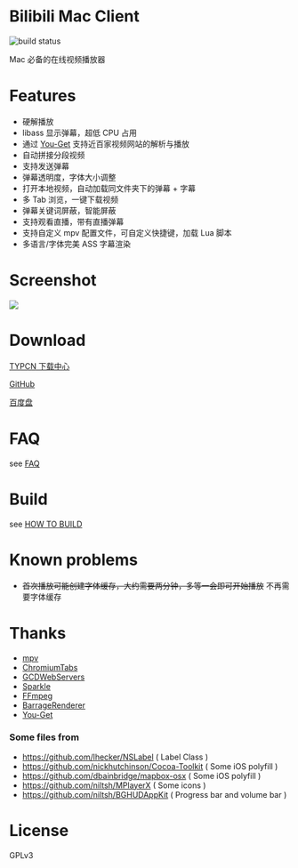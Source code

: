 # Bilibili Mac Client

![build status](https://git.typcn.com/ci-scripts/bilimac/badges/master/build.svg)

Mac 必备的在线视频播放器

# Features
- 硬解播放
- libass 显示弹幕，超低 CPU 占用
- 通过 [You-Get](https://github.com/soimort/you-get) 支持近百家视频网站的解析与播放
- 自动拼接分段视频
- 支持发送弹幕
- 弹幕透明度，字体大小调整
- 打开本地视频，自动加载同文件夹下的弹幕 + 字幕
- 多 Tab 浏览，一键下载视频
- 弹幕关键词屏蔽，智能屏蔽
- 支持观看直播，带有直播弹幕
- 支持自定义 mpv 配置文件，可自定义快捷键，加载 Lua 脚本
- 多语言/字体完美 ASS 字幕渲染

# Screenshot

![](http://bilimac.eqoe.cn/images/player_new.jpg)

# Download

[TYPCN 下载中心](https://typcn.download/info/574d8ead8136f301fe008e61)

[GitHub](https://github.com/typcn/bilibili-mac-client/releases)

[百度盘](http://pan.baidu.com/s/1pLSrVVP)


# FAQ

see [FAQ](http://cdn2.eqoe.cn/files/bilibili/faq.html?v=3)

# Build

see [HOW TO BUILD](https://github.com/typcn/bilibili-mac-client/blob/master/HOW_TO_BUILD.md)

# Known problems

- <del>首次播放可能创建字体缓存，大约需要两分钟，多等一会即可开始播放</del> 不再需要字体缓存


# Thanks

- [mpv](https://github.com/mpv-player/mpv)
- [ChromiumTabs](https://github.com/typcn/chromium-tabs)
- [GCDWebServers](https://github.com/swisspol/GCDWebServer)
- [Sparkle](http://sparkle-project.org/)
- [FFmpeg](https://www.ffmpeg.org/)
- [BarrageRenderer](https://github.com/unash/BarrageRenderer)
- [You-Get](https://github.com/soimort/you-get)

### Some files from
- https://github.com/lhecker/NSLabel ( Label Class )
- https://github.com/nickhutchinson/Cocoa-Toolkit ( Some iOS polyfill )
- https://github.com/dbainbridge/mapbox-osx ( Some iOS polyfill )
- https://github.com/niltsh/MPlayerX ( Some icons )
- https://github.com/niltsh/BGHUDAppKit ( Progress bar and volume bar )

# License

GPLv3


